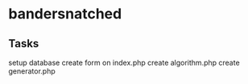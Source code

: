 # bandersnatched

## Tasks
setup database
create form on index.php
create algorithm.php
create generator.php
